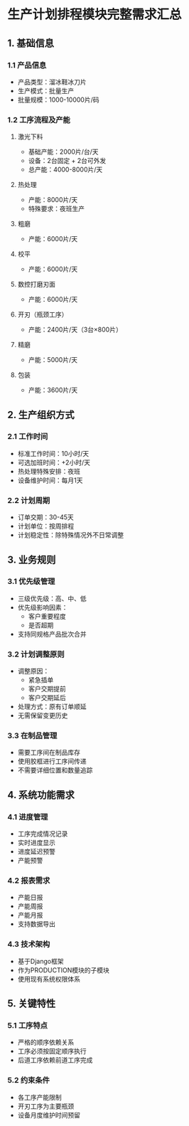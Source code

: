 # 生产计划排程模块完整需求汇总

## 1. 基础信息
### 1.1 产品信息
- 产品类型：溜冰鞋冰刀片
- 生产模式：批量生产
- 批量规模：1000-10000片/码

### 1.2 工序流程及产能
1. 激光下料
   - 基础产能：2000片/台/天
   - 设备：2台固定 + 2台可外发
   - 总产能：4000-8000片/天

2. 热处理
   - 产能：8000片/天
   - 特殊要求：夜班生产

3. 粗磨
   - 产能：6000片/天

4. 校平
   - 产能：6000片/天

5. 数控打磨刃面
   - 产能：6000片/天

6. 开刃（瓶颈工序）
   - 产能：2400片/天（3台×800片）

7. 精磨
   - 产能：5000片/天

8. 包装
   - 产能：3600片/天

## 2. 生产组织方式
### 2.1 工作时间
- 标准工作时间：10小时/天
- 可选加班时间：+2小时/天
- 热处理特殊安排：夜班
- 设备维护时间：每月1天

### 2.2 计划周期
- 订单交期：30-45天
- 计划单位：按周排程
- 计划稳定性：除特殊情况外不日常调整

## 3. 业务规则
### 3.1 优先级管理
- 三级优先级：高、中、低
- 优先级影响因素：
  * 客户重要程度
  * 是否超期
- 支持同规格产品批次合并

### 3.2 计划调整原则
- 调整原因：
  * 紧急插单
  * 客户交期提前
  * 客户交期延后
- 处理方式：原有订单顺延
- 无需保留变更历史

### 3.3 在制品管理
- 需要工序间在制品库存
- 使用胶框进行工序间传递
- 不需要详细位置和数量追踪

## 4. 系统功能需求
### 4.1 进度管理
- 工序完成情况记录
- 实时进度显示
- 进度延迟预警
- 产能预警

### 4.2 报表需求
- 产能日报
- 产能周报
- 产能月报
- 支持数据导出

### 4.3 技术架构
- 基于Django框架
- 作为PRODUCTION模块的子模块
- 使用现有系统权限体系

## 5. 关键特性
### 5.1 工序特点
- 严格的顺序依赖关系
- 工序必须按固定顺序执行
- 后道工序依赖前道工序完成

### 5.2 约束条件
- 各工序产能限制
- 开刃工序为主要瓶颈
- 设备月度维护时间预留  